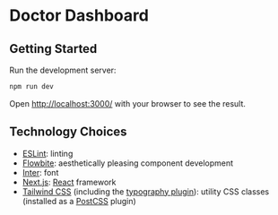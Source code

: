 # Doctor Dashboard

## Getting Started

Run the development server:

```bash
npm run dev
```

Open [http://localhost:3000/](http://localhost:3000/) with your browser to see the result.

## Technology Choices

- [ESLint](https://eslint.org/): linting
- [Flowbite](https://flowbite.com/): aesthetically pleasing component development
- [Inter](https://fonts.google.com/specimen/Inter): font
- [Next.js](https://nextjs.org/): [React](https://react.dev/) framework
- [Tailwind CSS](https://tailwindcss.com/) (including the [typography plugin](https://github.com/tailwindlabs/tailwindcss-typography)): utility CSS classes (installed as a [PostCSS](https://postcss.org/) plugin)
